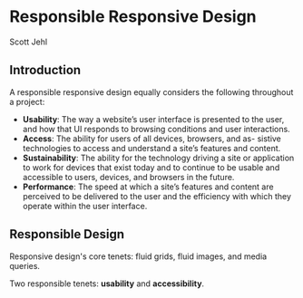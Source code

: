 # Responsible Responsive Design

Scott Jehl

## Introduction

A responsible responsive design equally considers the following throughout a project:

- **Usability**: The way a website’s user interface is presented to the user, and how that UI responds to browsing conditions and user interactions.
- **Access**: The ability for users of all devices, browsers, and as- sistive technologies to access and understand a site’s features and content.
- **Sustainability**: The ability for the technology driving a site or application to work for devices that exist today and to continue to be usable and accessible to users, devices, and browsers in the future.
- **Performance**: The speed at which a site’s features and content are perceived to be delivered to the user and the efficiency with which they operate within the user interface.

## Responsible Design

Responsive design's core tenets: fluid grids, fluid images, and media queries.

Two responsible tenets: **usability** and **accessibility**.

 